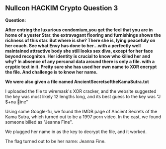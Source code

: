 ## Nullcon HACKIM Crypto Question 3

**Question:**

**After entring the luxurious condomium,you get the feel that you are in home of a yester Star. the extravagant flooring and furnishings shows the richness of this star. But where is she? There she is, lying peacefuly on her couch. See what Envy has done to her...with a perfectly well maintained attractive body she still looks sex diva, except for her face beyond recogniton. Her identity is crucial to know who killed her and why? In absence of any personal data around there is only a file. with a cryptic text in it. Preity sure she has used her own name to XOR encrypt the file. And challenge is to know her name.**

**We were also given a file named AncientSecretsoftheKamaSutra.txt**

I uploaded the file to wiremask's XOR cracker, and the website suggested the key was most likely 12 lengths long, and its best guess to the key was "J $+na ine"

Using some Google-fu, we found the IMDB page of Ancient Secrets of the Kama Sutra, which turned out to be a 1997 porn video. In the cast, we found someone billed as "Jeanna Fine".

We plugged her name in as the key to decrypt the file, and it worked.

The flag turned out to be her name: Jeanna Fine. 